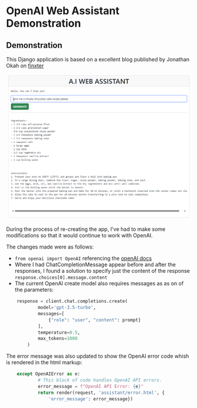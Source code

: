 # OpenAI Web Assistant Demonstration

## Demonstration
This Django application is based on a excellent blog published by Jonathan Okah on [finxter](https://blog.finxter.com/how-i-built-an-openai-powered-web-assistant-with-django/)

![1-Login](https://github.com/ddeveloper72/OpenAI-WebAssistant/blob/master/images/2024-07-16_002726.png "Sample Chat")

During the process of re-creating the app, I've had to make some modifications so that it would continue to work with OpenAI.

The changes made were as follows:
- `from openai import OpenAI` referencing the [openAI docs](https://platform.openai.com/docs/quickstart)
- Where I had ChatCompletionMessage appear before and after the responses, I found a solution to specify just the content of the response `response.choices[0].message.content`
- The current OpenAI create model also requires messages as as on of the parameters:

```python
    response = client.chat.completions.create(
            model='gpt-3.5-turbo',
            messages=[
                {"role": "user", "content": prompt}
            ],
            temperature=0.5,
            max_tokens=1000
        )        
```

The error message was also updated to show the OpenAI error code whish is rendered in the html markup:

```python
    except OpenAIError as e:
            # This block of code handles OpenAI API errors.
            error_message = f"OpenAI API Error: {e}"
            return render(request, 'assistant/error.html', {
                'error_message': error_message})

```
